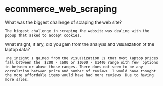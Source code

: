 # ecommerce_web_scraping

What was the biggest challenge of scraping the web site?
    
    The biggest challenge in scraping the website was dealing with the popup that asked to accept cookies.    

What insight, if any, did you gain from the analysis and visualization of the laptop data?

    The insight I gained from the visualization is that most laptop prices fall between the  $200 - $600 or $1000 - $1400 range with few  options in between or above those ranges. There does not seem to be any correlation between price and number of reviews. I would have thought the more affordable items would have had more reviews. Due to having more sales.
